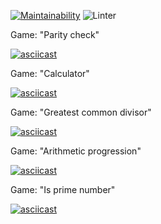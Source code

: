 [![Maintainability](https://api.codeclimate.com/v1/badges/71f8e550658aa9c68326/maintainability)](https://codeclimate.com/github/KostiukYevhen/frontend-project-lvl1/maintainability)
![Linter](https://github.com/IlliaTemnov/frontend-project-lvl1/workflows/Linter/badge.svg)

Game: "Parity check"

  [![asciicast](https://asciinema.org/a/1WGxxzIjIkLyfWt75SBXYjFcv.svg)](https://asciinema.org/a/1WGxxzIjIkLyfWt75SBXYjFcv)

Game: "Calculator"

  [![asciicast](https://asciinema.org/a/J2r3YSQhTYcuKD19NlbK1KGTH.svg)](https://asciinema.org/a/J2r3YSQhTYcuKD19NlbK1KGTH)

Game: "Greatest common divisor"

  [![asciicast](https://asciinema.org/a/OAN3tn31iyuHErQutZ0dTMEME.svg)](https://asciinema.org/a/OAN3tn31iyuHErQutZ0dTMEME)

Game: "Arithmetic progression"

  [![asciicast](https://asciinema.org/a/ZD8ZaUQheweVGjDzZkiMYSZcx.svg)](https://asciinema.org/a/ZD8ZaUQheweVGjDzZkiMYSZcx)

Game: "Is prime number"

  [![asciicast](https://asciinema.org/a/uY0l2TzlUQfu5Z55VI9tLJfNh.svg)](https://asciinema.org/a/uY0l2TzlUQfu5Z55VI9tLJfNh)
